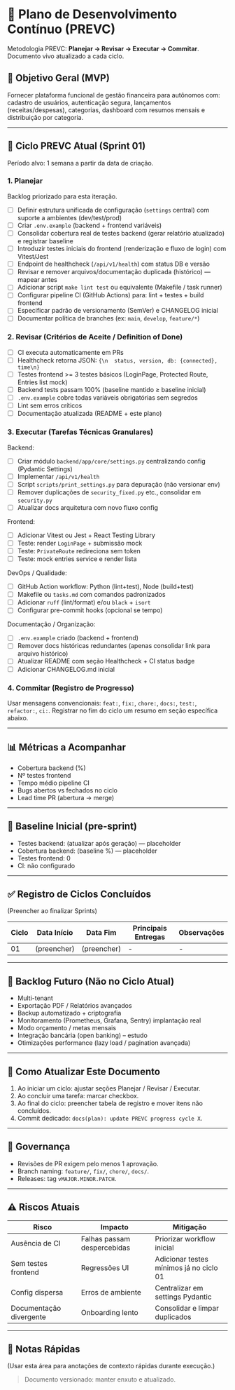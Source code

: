 # 📌 Plano de Desenvolvimento Contínuo (PREVC)

Metodologia PREVC: **Planejar → Revisar → Executar → Commitar**. Documento vivo atualizado a cada ciclo.

## 🎯 Objetivo Geral (MVP)
Fornecer plataforma funcional de gestão financeira para autônomos com: cadastro de usuários, autenticação segura, lançamentos (receitas/despesas), categorias, dashboard com resumos mensais e distribuição por categoria.

---
## 🔁 Ciclo PREVC Atual (Sprint 01)
Período alvo: 1 semana a partir da data de criação.

### 1. Planejar
Backlog priorizado para esta iteração.
- [ ] Definir estrutura unificada de configuração (`settings` central) com suporte a ambientes (dev/test/prod)
- [ ] Criar `.env.example` (backend + frontend variáveis)
- [ ] Consolidar cobertura real de testes backend (gerar relatório atualizado) e registrar baseline
- [ ] Introduzir testes iniciais do frontend (renderização e fluxo de login) com Vitest/Jest
- [ ] Endpoint de healthcheck (`/api/v1/health`) com status DB e versão
- [ ] Revisar e remover arquivos/documentação duplicada (histórico) — mapear antes
- [ ] Adicionar script `make lint test` ou equivalente (Makefile / task runner)
- [ ] Configurar pipeline CI (GitHub Actions) para: lint + testes + build frontend
- [ ] Especificar padrão de versionamento (SemVer) e CHANGELOG inicial
- [ ] Documentar política de branches (ex: `main`, `develop`, `feature/*`)

### 2. Revisar (Critérios de Aceite / Definition of Done)
- [ ] CI executa automaticamente em PRs
- [ ] Healthcheck retorna JSON: `{\n  status, version, db: {connected}, time\n}`
- [ ] Testes frontend >= 3 testes básicos (LoginPage, Protected Route, Entries list mock)
- [ ] Backend tests passam 100% (baseline mantido ≥ baseline inicial)
- [ ] `.env.example` cobre todas variáveis obrigatórias sem segredos
- [ ] Lint sem erros críticos
- [ ] Documentação atualizada (README + este plano)

### 3. Executar (Tarefas Técnicas Granulares)
Backend:
- [ ] Criar módulo `backend/app/core/settings.py` centralizando config (Pydantic Settings)
- [ ] Implementar `/api/v1/health`
- [ ] Script `scripts/print_settings.py` para depuração (não versionar env)
- [ ] Remover duplicações de `security_fixed.py` etc., consolidar em `security.py`
- [ ] Atualizar docs arquitetura com novo fluxo config

Frontend:
- [ ] Adicionar Vitest ou Jest + React Testing Library
- [ ] Teste: render `LoginPage` + submissão mock
- [ ] Teste: `PrivateRoute` redireciona sem token
- [ ] Teste: mock entries service e render lista

DevOps / Qualidade:
- [ ] GitHub Action workflow: Python (lint+test), Node (build+test)
- [ ] Makefile ou `tasks.md` com comandos padronizados
- [ ] Adicionar `ruff` (lint/format) e/ou `black` + `isort`
- [ ] Configurar pre-commit hooks (opcional se tempo)

Documentação / Organização:
- [ ] `.env.example` criado (backend + frontend)
- [ ] Remover docs históricas redundantes (apenas consolidar link para arquivo histórico)
- [ ] Atualizar README com seção Healthcheck + CI status badge
- [ ] Adicionar CHANGELOG.md inicial

### 4. Commitar (Registro de Progresso)
Usar mensagens convencionais: `feat:`, `fix:`, `chore:`, `docs:`, `test:`, `refactor:`, `ci:`.
Registrar no fim do ciclo um resumo em seção específica abaixo.

---
## 📊 Métricas a Acompanhar
- Cobertura backend (%)
- Nº testes frontend
- Tempo médio pipeline CI
- Bugs abertos vs fechados no ciclo
- Lead time PR (abertura → merge)

---
## 🧪 Baseline Inicial (pre-sprint)
- Testes backend: (atualizar após geração) — placeholder
- Cobertura backend: (baseline %) — placeholder
- Testes frontend: 0
- CI: não configurado

---
## ✅ Registro de Ciclos Concluídos
(Preencher ao finalizar Sprints)

| Ciclo | Data Início | Data Fim | Principais Entregas | Observações |
|-------|-------------|----------|----------------------|-------------|
| 01 | (preencher) | (preencher) | - | - |

---
## 📂 Backlog Futuro (Não no Ciclo Atual)
- Multi-tenant
- Exportação PDF / Relatórios avançados
- Backup automatizado + criptografia
- Monitoramento (Prometheus, Grafana, Sentry) implantação real
- Modo orçamento / metas mensais
- Integração bancária (open banking) – estudo
- Otimizações performance (lazy load / pagination avançada)

---
## 🔄 Como Atualizar Este Documento
1. Ao iniciar um ciclo: ajustar seções Planejar / Revisar / Executar.
2. Ao concluir uma tarefa: marcar checkbox.
3. Ao final do ciclo: preencher tabela de registro e mover itens não concluídos.
4. Commit dedicado: `docs(plan): update PREVC progress cycle X`.

---
## 🔐 Governança
- Revisões de PR exigem pelo menos 1 aprovação.
- Branch naming: `feature/`, `fix/`, `chore/`, `docs/`.
- Releases: tag `vMAJOR.MINOR.PATCH`.

---
## ⚠️ Riscos Atuais
| Risco | Impacto | Mitigação |
|-------|---------|-----------|
| Ausência de CI | Falhas passam despercebidas | Priorizar workflow inicial |
| Sem testes frontend | Regressões UI | Adicionar testes mínimos já no ciclo 01 |
| Config dispersa | Erros de ambiente | Centralizar em settings Pydantic |
| Documentação divergente | Onboarding lento | Consolidar e limpar duplicados |

---
## 💬 Notas Rápidas
(Usar esta área para anotações de contexto rápidas durante execução.)

> Documento versionado: manter enxuto e atualizado.
